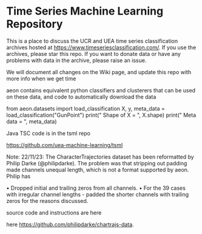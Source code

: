 # Time Series Machine Learning Repository

This is a place to discuss the UCR and UEA time series classification archives hosted at https://www.timeseriesclassification.com/. If you use the archives, please star this repo. If you want to donate data or have any problems with data in the archive, please raise an issue.

We will document all changes on the Wiki page, and update this repo with more info when we get time

aeon contains equivalent python classifiers and clusterers that can be used on these data, and code to automatically download the data

from aeon.datasets import load_classification
X, y, meta_data = load_classification("GunPoint")
print(" Shape of X = ", X.shape)
print(" Meta data = ", meta_data)

Java TSC code is in the tsml repo

https://github.com/uea-machine-learning/tsml

Note:
22/11/23: The CharacterTrajectories dataset has been reformatted by Philip Darke (@philipdarke). The problem was that stripping out padding made channels unequal length, which is not a format supported by aeon. Philip has

•	Dropped initial and trailing zeros from all channels.
•	For the 39 cases with irregular channel lengths - padded the shorter channels with trailing zeros for the reasons discussed.

source code and instructions are here

here https://github.com/philipdarke/chartrajs-data.





